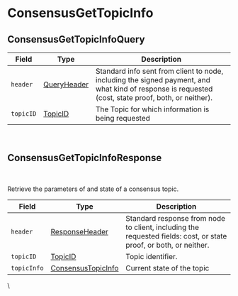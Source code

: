# ConsensusGetTopicInfo

## ConsensusGetTopicInfoQuery

| Field     | Type                                             | Description                                                                                                                                         |
| --------- | ------------------------------------------------ | --------------------------------------------------------------------------------------------------------------------------------------------------- |
| `header`  | ​[QueryHeader](../miscellaneous/queryheader.md)​ | Standard info sent from client to node, including the signed payment, and what kind of response is requested (cost, state proof, both, or neither). |
| `topicID` | ​[TopicID](../miscellaneous/topicid.md)​         | The Topic for which information is being requested                                                                                                  |

‌

## ConsensusGetTopicInfoResponse <a href="#consensusgettopicinforesponse" id="consensusgettopicinforesponse"></a>

‌

Retrieve the parameters of and state of a consensus topic.

| Field       | Type                                          | Description                                                                                                       |
| ----------- | --------------------------------------------- | ----------------------------------------------------------------------------------------------------------------- |
| `header`    | ​[ResponseHeader](responseheader.md)​         | Standard response from node to client, including the requested fields: cost, or state proof, or both, or neither. |
| `topicID`   | ​[TopicID](../miscellaneous/topicid.md)​      | Topic identifier.                                                                                                 |
| `topicInfo` | ​[ConsensusTopicInfo](consensustopicinfo.md)​ | Current state of the topic                                                                                        |

​\\
